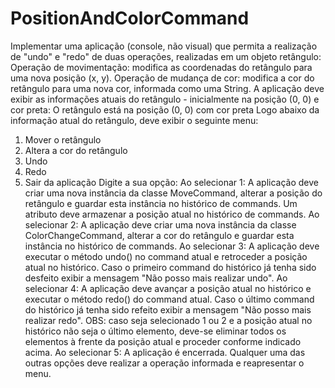 # PositionAndColorCommand

Implementar uma aplicação (console, não visual) que permita a realização de "undo" e "redo" de duas operações, realizadas em um objeto retângulo:
Operação de movimentação: modifica as coordenadas do retângulo para uma nova posição (x, y).
Operação de mudança de cor: modifica a cor do retângulo para uma nova cor, informada como uma String.
A aplicação deve exibir as informações atuais do retângulo - inicialmente na posição (0, 0) e cor preta:
O retângulo está na posição (0, 0) com cor preta
Logo abaixo da informação atual do retângulo, deve exibir o seguinte menu:
1) Mover o retângulo
2) Altera a cor do retângulo
3) Undo
4) Redo
5) Sair da aplicação
Digite a sua opção:
Ao selecionar 1:
A aplicação deve criar uma nova instância da classe MoveCommand, alterar a posição do retângulo e guardar esta instância no histórico de commands. Um atributo deve armazenar a posição atual no histórico de commands.
Ao selecionar 2:
A aplicação deve criar uma nova instância da classe ColorChangeCommand, alterar a cor do retângulo e guardar esta instância no histórico de commands.
Ao selecionar 3:
A aplicação deve executar o método undo() no command atual e retroceder a posição atual no histórico. Caso o primeiro command do histórico já tenha sido desfeito exibir a mensagem "Não posso mais realizar undo".
Ao selecionar 4:
A aplicação deve avançar a posição atual no histórico e executar o método redo() do command atual. Caso o último command do histórico já tenha sido refeito exibir a mensagem "Não posso mais realizar redo".
OBS: caso seja selecionado 1 ou 2 e a posição atual no histórico não seja o último elemento, deve-se eliminar todos os elementos à frente da posição atual e proceder conforme indicado acima.
Ao selecionar 5:
A aplicação é encerrada. Qualquer uma das outras opções deve realizar a operação informada e reapresentar o menu.
